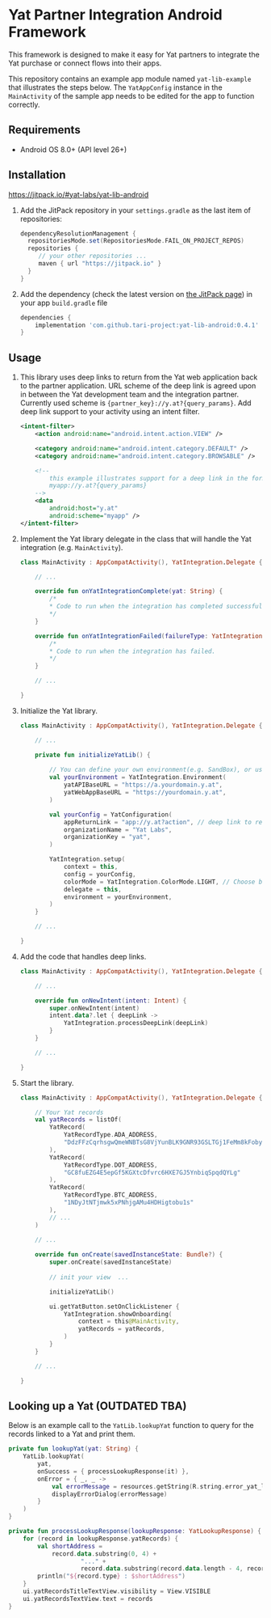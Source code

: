 # Yat Partner Integration Android Framework

This framework is designed to make it easy for Yat partners to integrate the Yat purchase or connect flows into their apps.

This repository contains an example app module named `yat-lib-example` that illustrates the steps below. The `YatAppConfig` instance in the `MainActivity` of the sample app needs to be edited for the app to function correctly.

## Requirements

- Android OS 8.0+ (API level 26+)

## Installation

https://jitpack.io/#yat-labs/yat-lib-android

1. Add the JitPack repository in your `settings.gradle` as the last item of repositories:

    ```gradle
   dependencyResolutionManagement {
      repositoriesMode.set(RepositoriesMode.FAIL_ON_PROJECT_REPOS)
      repositories {
         // your other repositories ...
         maven { url "https://jitpack.io" }
      }
   }
    ```

2. Add the dependency (check the latest version on [the JitPack page](https://jitpack.io/#tari-project/yat-lib-android)) in your app `build.gradle` file

    ```gradle
    dependencies {
        implementation 'com.github.tari-project:yat-lib-android:0.4.1'
    }
   ```

## Usage

1. This library uses deep links to return from the Yat web application back to the partner application. URL scheme of the deep link is agreed upon in between the Yat development team and the integration partner. Currently used scheme is `{partner_key}://y.at?{query_params}`. Add deep link support to your activity using an intent filter.

    ```xml
    <intent-filter>
        <action android:name="android.intent.action.VIEW" />

        <category android:name="android.intent.category.DEFAULT" />
        <category android:name="android.intent.category.BROWSABLE" />

        <!--
            this example illustrates support for a deep link in the format
            myapp://y.at?{query_params}
        -->
        <data
            android:host="y.at"
            android:scheme="myapp" />
    </intent-filter>
    ```

2. Implement the Yat library delegate in the class that will handle the Yat integration (e.g. `MainActivity`).

    ```kotlin
    class MainActivity : AppCompatActivity(), YatIntegration.Delegate {

        // ...

        override fun onYatIntegrationComplete(yat: String) {
            /*
            * Code to run when the integration has completed successfully.
            */
        }

        override fun onYatIntegrationFailed(failureType: YatIntegration.FailureType) {
            /*
            * Code to run when the integration has failed.
            */
        }

        // ...

    }
    ```

3. Initialize the Yat library.

    ```kotlin
    class MainActivity : AppCompatActivity(), YatIntegration.Delegate {

        // ...

        private fun initializeYatLib() {
            
            // You can define your own environment(e.g. SandBox), or use the default Production one ("https://y.at/")
            val yourEnvironment = YatIntegration.Environment(
                yatAPIBaseURL = "https://a.yourdomain.y.at",
                yatWebAppBaseURL = "https://yourdomain.y.at",
            )
   
            val yourConfig = YatConfiguration(
                appReturnLink = "app://y.at?action", // deep link to return to the app
                organizationName = "Yat Labs",
                organizationKey = "yat",
            )
   
            YatIntegration.setup(
                context = this,
                config = yourConfig,
                colorMode = YatIntegration.ColorMode.LIGHT, // Choose between LIGHT and DARK
                delegate = this,
                environment = yourEnvironment,
            )
        }

        // ...

    }
    ```

4. Add the code that handles deep links.

    ```kotlin
    class MainActivity : AppCompatActivity(), YatIntegration.Delegate {

        // ...

        override fun onNewIntent(intent: Intent) {
            super.onNewIntent(intent)
            intent.data?.let { deepLink ->
                YatIntegration.processDeepLink(deepLink)
            }
        }

        // ...

    }
    ```

5. Start the library.

    ```kotlin
    class MainActivity : AppCompatActivity(), YatIntegration.Delegate {
   
        // Your Yat records
        val yatRecords = listOf(
            YatRecord(
                YatRecordType.ADA_ADDRESS,
                "DdzFFzCqrhsgwQmeWNBTsG8VjYunBLK9GNR93GSLTGj1FeMm8kFoby2cTHxEHBEraHQXmgTtFGz7fThjDRNNvwzcaw6fQdkYySBneRas"
            ),
            YatRecord(
                YatRecordType.DOT_ADDRESS,
                "GC8fuEZG4E5epGf5KGXtcDfvrc6HXE7GJ5YnbiqSpqdQYLg"
            ),
            YatRecord(
                YatRecordType.BTC_ADDRESS,
                "1NDyJtNTjmwk5xPNhjgAMu4HDHigtobu1s"
            ),
            // ...
        )
        
        // ...

        override fun onCreate(savedInstanceState: Bundle?) {
            super.onCreate(savedInstanceState)
            
            // init your view  ...
   
            initializeYatLib()
   
            ui.getYatButton.setOnClickListener {
                YatIntegration.showOnboarding(
                    context = this@MainActivity,
                    yatRecords = yatRecords,
                )
            }
        }

        // ...

    }
    ```

## Looking up a Yat (OUTDATED TBA)

Below is an example call to the `YatLib.lookupYat` function to query for the records linked to a Yat and print them.

```kotlin
private fun lookupYat(yat: String) {
    YatLib.lookupYat(
        yat,
        onSuccess = { processLookupResponse(it) },
        onError = { _, _ ->
            val errorMessage = resources.getString(R.string.error_yat_lookup)
            displayErrorDialog(errorMessage)
        }
    )
}

private fun processLookupResponse(lookupResponse: YatLookupResponse) {
    for (record in lookupResponse.yatRecords) {
        val shortAddress =
            record.data.substring(0, 4) +
                    "..." +
                    record.data.substring(record.data.length - 4, record.data.length)
        println("${record.type} : $shortAddress")
    }
    ui.yatRecordsTitleTextView.visibility = View.VISIBLE
    ui.yatRecordsTextView.text = records
}
```
